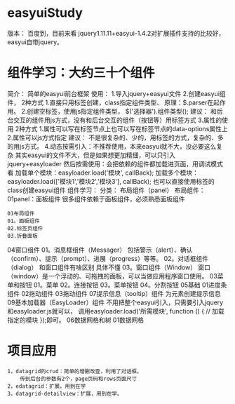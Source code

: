 # easyuiStudy
版本：
    百度到，目前来看 jquery1.11.11+easyui-1.4.2对扩展插件支持的比较好，easyui自带jquery。
# 组件学习：大约三十个组件
简介：
    简单的easyui前台框架
使用：
    1.导入jquery+easyui文件
        <script type="text/javascript" src="../../jquery-easyui-1.4.2/jquery.min.js"></script>
        <script type="text/javascript" src="../../jquery-easyui-1.4.2/jquery.easyui.min.js"></script>
        <link rel="stylesheet" type="text/css" href="../../jquery-easyui-1.4.2/themes/default/easyui.css">
        <link rel="stylesheet" type="text/css" href="../../jquery-easyui-1.4.2/themes/icon.css">
    2.创建easyui组件，
        2种方式
            1.直接只用标签创建，class指定组件类型、
                原理：$.parser在起作用。
            2.创建空标签，使用js指定组件类型， $('选择器').组件类型();
        建议：
            和后台交互的组件用js方式，没有和后台交互的组件（按钮等）用标签方式
    3.属性的使用
        2种方式
            1.属性可以写在标签节点上也可以写在标签节点的data-options属性上
            2.属性可以js方式指定
        建议：
            不是很复杂的、少的，用标签的方式，复杂的、多的用js方式。
    4.动态按需引入：不推荐使用，本来easyui就不大，没必要这么复杂
        其实easyui的文件不大，但是如果想更加精细，可以只引入jquery+easyloader
            <script type="text/javascript" src="../../jquery-easyui-1.4.2/jquery.min.js"></script>
            <script type="text/javascript" src="../../jquery-easyui-1.4.2/easyloader.js"></script>
        然后按需使用：会把依赖的组件都加载进页面，用调试模式看 
             加载单个模块：easyloader.load('模块', callBack);
             加载多个模块：easyloader.load(['模块1','模块2','模块3'], callBack);
             也可以直接使用标签的class创建easyui组件
组件学习：
    分类：
        布局组件（panel）
    布局组件：
        01panel：面板组件
            很多组件依赖于面板组件，必须熟悉面板组件
    
  
  
    
    01布局组件
    01。面板组件
    02.标签页组件
    03.折叠面板
04窗口组件
    01。消息框组件（Messager） 
        包括警示（alert）、确认（confirm）、提示（prompt）、进展（progress）等等。
    02。对话框组件（dialog）
        和窗口组件有啥区别 具体不懂
    03。窗口组件（Window） 
        窗口（window）是一个浮动的、可拖拽的面板，可以当做应用程序窗口使用。
03菜单和按钮
    01。菜单
    02。连接按钮
    03。菜单按钮
    04。分割按钮
05基础
    01进度条组件
    02拖动组件
    03拖动组件
    07提示信息（tooltip）组件
        为元素创建提示信息
    09基本加载器（EasyLoader）组件
        不用把整个easyui引入，只需要引入jquery和easyloader.js就可以，
        调用easyloader.load('所需模块', function () { // 加载指定的模块 });即可。
06数据网格和树
    01数据网格


# 项目应用
    
    1，datagrid的crud：简单的增删改查，利用了对话框。
        传到后台的参数有2个，page页码和rows页面尺寸
    2，edatagrid：扩展，用到在学
    3，datagrid-detailview：扩展，用到在学。
    

